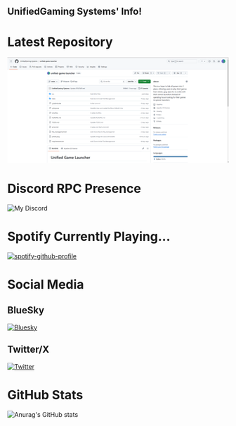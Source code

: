 ## UnifiedGaming Systems' Info!

# Latest Repository
[![Latest Repo](https://raw.githubusercontent.com/UnifiedGaming-Systems/unified-game-launcher/refs/heads/main/picture.png)](https://github.com/UnifiedGaming-Systems/unified-game-launcher)

# Discord RPC Presence
![My Discord](https://discord-readme-badge.vercel.app/api?id=1209539928866816143)

# Spotify Currently Playing...
[![spotify-github-profile](https://spotify-github-profile.kittinanx.com/api/view?uid=x060f5w4ftwv8zc8fi9662t70&cover_image=true&theme=default&show_offline=false&background_color=121212&interchange=false)](https://github.com/kittinan/spotify-github-profile)

# Social Media
## BlueSky
[![Bluesky](https://encrypted-tbn0.gstatic.com/images?q=tbn:ANd9GcQisgVDuqcaIlF_zaU0fKuHuCd-nMRDGMwRtg&s)](https://bsky.app/profile/unifiedgaming-systems.mazeymoos.com)
## Twitter/X
[![Twitter](https://encrypted-tbn0.gstatic.com/images?q=tbn:ANd9GcQ56ZxpPKHkUmZn9jaxEze2R5dINvTb_lS1Dw&s)](https://x.com/UnifiedGameSys)

# GitHub Stats
![Anurag's GitHub stats](https://github-readme-stats.vercel.app/api?username=unifiedgaming-systems&show_icons=true&theme=dracula)